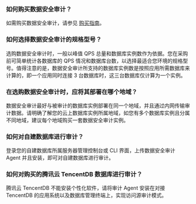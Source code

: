 ### 如何购买数据安全审计？
如需购买数据安全审计，请参见 [购买指南](https://cloud.tencent.com/document/product/856/17379)。
### 如何选择数据安全审计的规格型号？
选购数据安全审计时，一般以峰值 QPS 总量和数据库实例数作为依据。您在采购前可简单统计各数据库的 QPS 情况和数据库台数，以选择最适合您环境的规格型号。值得注意的是，数据安全审计所支持的数据库实例数是按照应用所需数据库来计算的，即一个应用同时连接 3 台数据库时，这三台数据库仅计算为一个实例。
### 在选购数据安全审计时，应将其部署在哪个地域？
数据安全审计最好与被审计的数据库实例部署在同一个地域，并且通过内网传输审计数据。请明确了解您的云上数据库实例所属地域，如您有多个数据库实例且分属不同地域，建议每个地域购买一套数据安全审计实例。
### 如何对自建数据库进行审计？
登录您的自建数据库所属服务器管理控制台或 CLI 界面，上传数据安全审计 Agent 并且安装，即可对自建数据库进行审计。
### 如何对购买的腾讯云 TencentDB 数据库进行审计？
腾讯云 TencentDB 不能安装个性化软件，请将审计 Agent 安装在对接 TencentDB 的应用系统以及数据库管理终端上，实现访问源审计模式。
